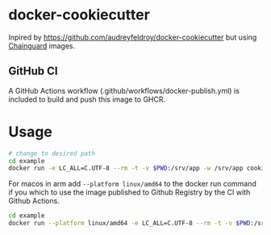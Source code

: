 # docker-cookiecutter

Inpired by https://github.com/audreyfeldroy/docker-cookiecutter but using [Chainguard](https://www.chainguard.dev) images.

## GitHub CI
A GitHub Actions workflow (.github/workflows/docker-publish.yml) is included to build and push this image to GHCR.

# Usage

``` bash
# change to desired path
cd example
docker run -e LC_ALL=C.UTF-8 --rm -t -v $PWD:/srv/app -w /srv/app cookiecutter -v gh:audreyfeldroy/cookiecutter-pypackage --no-input --config-file val.yaml
```

For macos in arm add `--platform linux/amd64` to the docker run command if you which to use the image published to Github Registry by the CI with Github Actions.

``` bash
cd example
docker run --platform linux/amd64 -e LC_ALL=C.UTF-8 --rm -t -v $PWD:/srv/app -w /srv/app ghcr.io/chelala/docker-cookiecutter/cookiecutter:v0.1.0 -v gh:audreyfeldroy/cookiecutter-pypackage --config-file val.yaml --no-input
```
